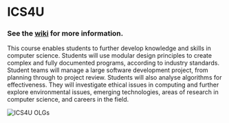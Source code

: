 # ICS4U

### See the [wiki](https://github.com/mrseidel-classes/ICS4U/wiki) for more information.

This course enables students to further develop knowledge and skills in computer science. Students will use modular design principles to create complex and fully documented programs, according to industry standards. Student teams will manage a large software development project, from planning through to project review. Students will also analyse algorithms for effectiveness. They will investigate ethical issues in computing and further explore environmental issues, emerging technologies, areas of research in computer science, and careers in the field.

![ICS4U OLGs](https://github.com/mrseidel-classes/ICS4U/wiki/images/ICS4U.jpg)

